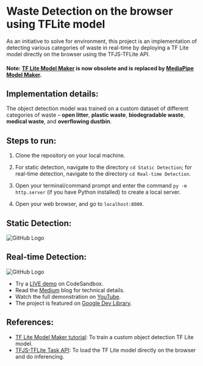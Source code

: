 # Waste Detection on the browser using TFLite model
As an initiative to solve for environment, this project is an implementation of detecting various categories of waste in real-time by deploying a TF Lite model directly on the browser using the TFJS-TFLite API.

#### Note: [TF Lite Model Maker](https://www.tensorflow.org/lite/models/modify/model_maker) is now obsolete and is replaced by [MediaPipe Model Maker](https://developers.google.com/mediapipe/solutions/model_maker).

## Implementation details:
The object detection model was trained on a custom dataset of different categories of waste – **open litter**, **plastic waste**, **biodegradable waste**, **medical waste**, and **overflowing dustbin**.

## Steps to run:

1. Clone the repository on your local machine.
  
2. For static detection, navigate to the directory ```cd Static Detection```; for real-time detection, navigate to the directory ```cd Real-time Detection```.
 
3. Open your terminal/command prompt and enter the command ```py -m http.server``` (if you have Python installed) to create a local server.
   
4. Open your web browser, and go to ```localhost:8000```.

## Static Detection:
![GitHub Logo](static-detection.gif)

## Real-time Detection:
![GitHub Logo](real-time-waste-detection.gif)

- Try a [LIVE demo](https://3dvlnp.csb.app/) on CodeSandbox.
- Read the [Medium](https://tiwarinitin1999.medium.com/ml-story-machine-learning-on-the-browser-tf-lite-meets-tf-js-fafc391fed09) blog for technical details.
- Watch the full demonstration on [YouTube](https://www.youtube.com/watch?v=ugJJhzTnyZ0).
- The project is featured on [Google Dev Library](https://devlibrary.withgoogle.com/authors/tiwarinitin1999).

## References:
- [TF Lite Model Maker tutorial](https://www.tensorflow.org/lite/models/modify/model_maker): To train a custom object detection TF Lite model.
- [TFJS-TFLite Task API](https://js.tensorflow.org/api_tflite/0.0.1-alpha.4/): To load the TF Lite model directly on the browser and do inferencing.
